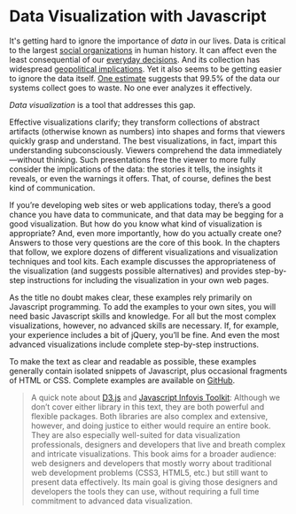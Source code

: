 # Data Visualization with Javascript

It's getting hard to ignore the importance of _data_ in our lives. Data is critical to the largest [social organizations](https://www.facebook.com/data) in human history. It can affect even the least consequential of our [everyday decisions](http://www.nytimes.com/2010/05/02/magazine/02self-measurement-t.html?pagewanted=all&_r=0). And its collection has widespread [geopolitical implications](http://www.theguardian.com/world/the-nsa-files). Yet it also seems to be getting easier to ignore the data itself. [One estimate](http://www.theregister.co.uk/2012/06/04/big_data_too_big/) suggests that 99.5% of the data our systems collect goes to waste. No one ever analyzes it effectively. 

_Data visualization_ is a tool that addresses this gap.

Effective visualizations clarify; they transform collections of abstract artifacts (otherwise known as numbers) into shapes and forms that viewers quickly grasp and understand. The best visualizations, in fact, impart this understanding subconsciously. Viewers comprehend the data immediately—without thinking. Such presentations free the viewer to more fully consider the implications of the data: the stories it tells, the insights it reveals, or even the warnings it offers. That, of course, defines the best kind of communication.

If you’re developing web sites or web applications today, there’s a good chance you have data to communicate, and that data may be begging for a good visualization. But how do you know what kind of visualization is appropriate? And, even more importantly, how do you actually create one? Answers to those very questions are the core of this book. In the chapters that follow, we explore dozens of different visualizations and visualization techniques and tool kits. Each example discusses the appropriateness of the visualization (and suggests possible alternatives) and provides step-by-step instructions for including the visualization in your own web pages.

As the title no doubt makes clear, these examples rely primarily on Javascript programming. To add the examples to your own sites, you will need basic Javascript skills and knowledge. For all but the most complex visualizations, however, no advanced skills are necessary. If, for example, your experience includes a bit of jQuery, you’ll be fine. And even the most advanced visualizations include complete step-by-step instructions.

To make the text as clear and readable as possible, these examples generally contain isolated snippets of Javascript, plus occasional fragments of HTML or CSS. Complete examples are available on [GitHub](https://github.com/sathomas/jsdataviz).

> A quick note about [D3.js](http://d3js.org) and [Javascript Infovis Toolkit](http://philogb.github.com/jit/): Although we don’t cover either library in this text, they are both powerful and flexible packages. Both libraries are also complex and extensive, however, and doing justice to either would require an entire book. They are also especially well-suited for data visualization professionals, designers and developers that live and breath complex and intricate visualizations. This book aims for a broader audience: web designers and developers that mostly worry about traditional web development problems (CSS3, HTML5, etc.) but still want to present data effectively. Its main goal is giving those designers and developers the tools they can use, without requiring a full time commitment to advanced data visualization.
